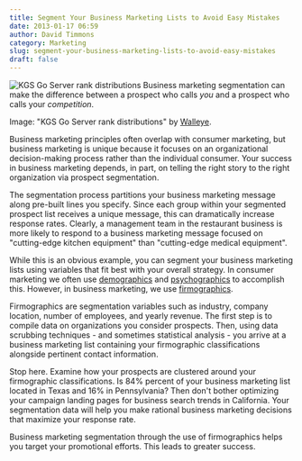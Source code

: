 ```yaml
---
title: Segment Your Business Marketing Lists to Avoid Easy Mistakes
date: 2013-01-17 06:59
author: David Timmons
category: Marketing
slug: segment-your-business-marketing-lists-to-avoid-easy-mistakes
draft: false
---
```


![KGS Go Server rank distributions][1]
<span class="img-caption">
  Business marketing segmentation can make the difference between a
  prospect who calls *you* and a prospect who calls your *competition*.

  Image: "KGS Go Server rank distributions" by [Walleye][2].
</span>

Business marketing principles often overlap with consumer marketing, but
business marketing is unique because it focuses on an organizational
decision-making process rather than the individual consumer. Your
success in business marketing depends, in part, on telling the right
story to the right organization via prospect segmentation.

The segmentation process partitions your business marketing message
along pre-built lines you specify. Since each group within your
segmented prospect list receives a unique message, this can dramatically
increase response rates. Clearly, a management team in the restaurant
business is more likely to respond to a business marketing message
focused on "cutting-edge kitchen equipment" than "cutting-edge medical
equipment".

While this is an obvious example, you can segment your business
marketing lists using variables that fit best with your overall
strategy. In consumer marketing we often use [demographics][] and
[psychographics][] to accomplish this. However, in business
marketing, we use [firmographics][].

Firmographics are segmentation variables such as industry, company
location, number of employees, and yearly revenue. The first step is to
compile data on organizations you consider prospects. Then, using data
scrubbing techniques - and sometimes statistical analysis - you arrive
at a business marketing list containing your firmographic
classifications alongside pertinent contact information.

Stop here. Examine how your prospects are clustered around your
firmographic classifications. Is 84% percent of your business marketing
list located in Texas and 16% in Pennsylvania? Then don't bother
optimizing your campaign landing pages for business search trends in
California. Your segmentation data will help you make rational business
marketing decisions that maximize your response rate.

Business marketing segmentation through the use of firmographics helps
you target your promotional efforts. This leads to greater success.


[1]: {{imagePath}}2013/01/segment-your-business-marketing-lists-to-avoid-easy-mistakes0.jpg
  "Business Marketing Segmentation Graph"

[2]: http://commons.wikimedia.org/wiki/File:Kgs_rank_histogram.png
  "KGS Go Server rank distributions by Walleye"

[demographics]: http://www.merriam-webster.com/dictionary/demographics
  "Click here to read a definition of demographics."

[firmographics]: http://en.wikipedia.org/wiki/Firmographics
  "Click here to read more about firmographics."

[psychographics]: http://www.merriam-webster.com/dictionary/psychographics
  "Click here to read a definition of psychographics."
